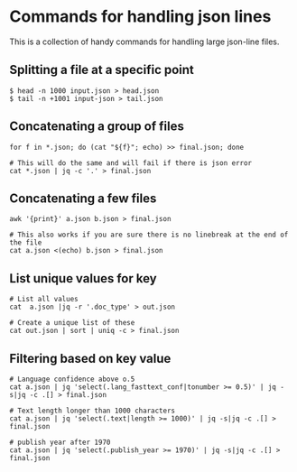 # Commands for handling json lines
This is a collection of handy commands for handling large json-line files.

## Splitting a file at a specific point
```
$ head -n 1000 input.json > head.json
$ tail -n +1001 input-json > tail.json
```

## Concatenating a group of files
```
for f in *.json; do (cat "${f}"; echo) >> final.json; done

# This will do the same and will fail if there is json error
cat *.json | jq -c '.' > final.json
```

## Concatenating a few files
```
awk '{print}' a.json b.json > final.json

# This also works if you are sure there is no linebreak at the end of the file
cat a.json <(echo) b.json > final.json
```

## List unique values for key
```
# List all values
cat  a.json |jq -r '.doc_type' > out.json

# Create a unique list of these
cat out.json | sort | uniq -c > final.json
```

## Filtering based on key value
```
# Language confidence above o.5
cat a.json | jq 'select(.lang_fasttext_conf|tonumber >= 0.5)' | jq -s|jq -c .[] > final.json

# Text length longer than 1000 characters
cat a.json | jq 'select(.text|length >= 1000)' | jq -s|jq -c .[] > final.json

# publish year after 1970
cat a.json | jq 'select(.publish_year >= 1970)' | jq -s|jq -c .[] > final.json
```







